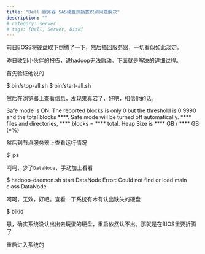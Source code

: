 ```yaml
---
title: "Dell 服务器 SAS硬盘热插拔识别问题解决"
description: ""
# category: server
# tags: [Dell, Server, Disk]
---
```



前日BOSS将硬盘取下倒腾了一下，然后插回服务器，一切看似如此淡定。

昨日收到小伙伴的报告，说hadoop无法启动。下面就是解决的详细过程。

首先验证他说的

  $ bin/stop-all.sh
  $ bin/start-all.sh

然后在浏览器上查看信息，发现果真宕了，好吧，相信他的话。

  Safe mode is ON. The reported blocks is only 0 but the threshold is 0.9990 and the total blocks \*\*\*\*. Safe mode will be turned off automatically.
  \*\*\*\* files and directories, \*\*\*\* blocks = \*\*\*\* total. Heap Size is \*\*\*\* GB / \*\*\*\* GB (\*%) 

然后到节点服务器上查看运行情况

  $ jps

呵呵，少了`DataNode`，手动加上看看

  $ hadoop-daemon.sh start DataNode
  Error: Could not find or load main class DataNode

呵呵，无效，好吧。查看一下系统有木有认出缺失的硬盘

  $ blkid

恩，确实系统没认出出去玩蛋的硬盘，重启依然认不出。那就是在BIOS里要折腾了

重启进入系统的

